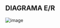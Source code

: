 ## DIAGRAMA E/R

![image](https://github.com/user-attachments/assets/b4a4efd5-02dd-44e8-b9e4-fd4e350309e8)
